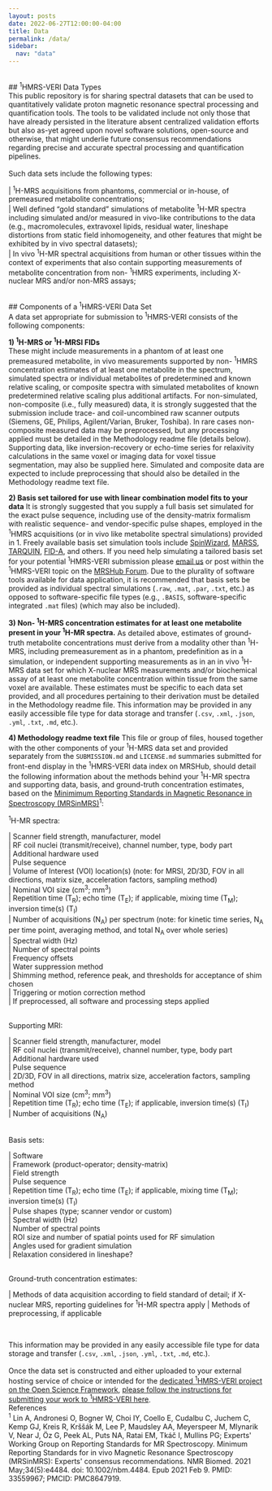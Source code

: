 ```yaml
---
layout: posts
date: 2022-06-27T12:00:00-04:00
title: Data
permalink: /data/
sidebar:
  nav: "data"
---
```

<br />
## <sup>1</sup>HMRS-VERI Data Types
<br />
This public repository is for sharing spectral datasets that can be used to quantitatively validate proton magnetic resonance spectral processing and quantification tools. The tools to be validated include not only those that have already persisted in the literature absent centralized validation efforts but also as-yet agreed upon novel software solutions, open-source and otherwise, that might underlie future consensus recommendations regarding precise and accurate spectral processing and quantification pipelines. <br />
<br />
Such data sets include the following types:<br />

|         <sup>1</sup>H-MRS acquisitions from phantoms, commercial or in-house, of premeasured metabolite concentrations;<br />
|         Well defined “gold standard” simulations of metabolite <sup>1</sup>H-MR spectra including simulated and/or measured in vivo-like contributions to the data (e.g., macromolecules, extravoxel lipids, residual water, lineshape distortions from static field inhomogeneity, and other features that might be exhibited by in vivo spectral datasets);<br />
|         In vivo <sup>1</sup>H-MR spectral acquisitions from human or other tissues within the context of experiments that also contain supporting measurements of metabolite concentration from non- <sup>1</sup>HMRS experiments, including X-nuclear MRS and/or non-MRS assays;<br />


<br />
## Components of a <sup>1</sup>HMRS-VERI Data Set
<br />
A data set appropriate for submission to <sup>1</sup>HMRS-VERI consists of the following components: 

**1) <sup>1</sup>H-MRS or <sup>1</sup>H-MRSI FIDs** <br />
These might include measurements in a phantom of at least one premeasured metabolite, in vivo measurements supported by non- <sup>1</sup>HMRS concentration estimates of at least one metabolite in the spectrum, simulated spectra or individual metabolites of predetermined and known relative scaling, or composite spectra with simulated metabolites of known predetermined relative scaling plus additional artifacts. For non-simulated, non-composite (i.e., fully measured) data, it is strongly suggested that the submission include trace- and coil-uncombined raw scanner outputs (Siemens, GE, Philips, Agilent/Varian, Bruker, Toshiba). In rare cases non-composite measured data may be preprocessed, but any processing applied must be detailed in the Methodology readme file (details below). Supporting data, like inversion-recovery or echo-time series for relaxivity calculations in the same voxel or imaging data for voxel tissue segmentation, may also be supplied here. Simulated and composite data are expected to include preprocessing that should also be detailed in the Methodology readme text file.

**2) Basis set tailored for use with linear combination model fits to your data**
It is strongly suggested that you supply a full basis set simulated for the exact pulse sequence, including use of the density-matrix formalism with realistic sequence- and vendor-specific pulse shapes, employed in the <sup>1</sup>HMRS acquisitions (or in vivo like metabolite spectral simulations) provided in 1. Freely available basis set simulation tools include [SpinWizard](), [MARSS](), [TARQUIN](), [FID-A](), and others. If you need help simulating a tailored basis set for your potential <sup>1</sup>HMRS-VERI submission please [email us](mailto:kswanberg@@columbia.edu) or post within the <sup>1</sup>HMRS-VERI topic on the [MRSHub Forum](https://forum.mrshub.org/). Due to the plurality of software tools available for data application, it is recommended that basis sets be provided as individual spectral simulations (`.raw`, `.mat`, `.par`, `.txt`, etc.) as opposed to software-specific file types (e.g., `.BASIS`, software-specific integrated `.mat` files) (which may also be included).

**3) Non- <sup>1</sup>H-MRS concentration estimates for at least one metabolite present in your <sup>1</sup>H-MR spectra.**
As detailed above, estimates of ground-truth metabolite concentrations must derive from a modality other than <sup>1</sup>H-MRS, including premeasurement as in a phantom, predefinition as in a simulation, or independent supporting measurements as in an in vivo <sup>1</sup>H-MRS data set for which X-nuclear MRS measurements and/or biochemical assay of at least one metabolite concentration within tissue from the same voxel are available. These estimates must be specific to each data set provided, and all procedures pertaining to their derivation must be detailed in the Methodology readme file. This information may be provided in any easily accessible file type for data storage and transfer (`.csv`, `.xml`, `.json`, `.yml`, `.txt`, `.md`, etc.).

**4) Methodology readme text file**
This file or group of files, housed together with the other components of your <sup>1</sup>H-MRS data set and provided separately from the `SUBMISSION.md` and `LICENSE.md` summaries submitted for front-end display in the <sup>1</sup>HMRS-VERI data index on MRSHub, should detail the following information about the methods behind your <sup>1</sup>H-MR spectra and supporting data, basis, and ground-truth concentration estimates, based on the [Minimimum Reporting Standards in Magnetic Resonance in Spectroscopy (MRSinMRS)](https://analyticalsciencejournals.onlinelibrary.wiley.com/doi/10.1002/nbm.4484)<sup>1</sup>: <br />

<sup>1</sup>H-MR spectra:<br />

|   Scanner field strength, manufacturer, model<br />
|   RF coil nuclei (transmit/receive), channel number, type, body part<br /> 
|   Additional hardware used<br />
|   Pulse sequence<br />
|   Volume of Interest (VOI) location(s) (note: for MRSI, 2D/3D, FOV in all directions, matrix size, acceleration factors, sampling method)<br />
|   Nominal VOI size (cm<sup>3</sup>; mm<sup>3</sup>)<br />
|   Repetition time (T<sub>R</sub>); echo time (T<sub>E</sub>); if applicable, mixing time (T<sub>M</sub>); inversion time(s) (T<sub>I</sub>)<br />
|   Number of acquisitions (N<sub>A</sub>) per spectrum (note: for kinetic time series, N<sub>A</sub> per time point, averaging method, and total N<sub>A</sub> over whole series)<br />
|   Spectral width (Hz)<br />
|   Number of spectral points<br />
|   Frequency offsets<br />
|   Water suppression method<br />
|   Shimming method, reference peak, and thresholds for acceptance of shim chosen<br />
|   Triggering or motion correction method<br />
|   If preprocessed, all software and processing steps applied<br />

<br />
Supporting MRI:<br /> 

|   Scanner field strength, manufacturer, model<br />
|   RF coil nuclei (transmit/receive), channel number, type, body part<br /> 
|   Additional hardware used<br />
|   Pulse sequence<br />
|   2D/3D, FOV in all directions, matrix size, acceleration factors, sampling method<br />
|   Nominal VOI size (cm<sup>3</sup>; mm<sup>3</sup>)<br />
|   Repetition time (T<sub>R</sub>); echo time (T<sub>E</sub>); if applicable, inversion time(s) (T<sub>I</sub>)<br />
|   Number of acquisitions (N<sub>A</sub>)<br /> 

<br />
Basis sets:<br /> 

|   Software<br />
|   Framework (product-operator; density-matrix)<br />
|   Field strength<br /> 
|   Pulse sequence<br />
|   Repetition time (T<sub>R</sub>); echo time (T<sub>E</sub>); if applicable, mixing time (T<sub>M</sub>); inversion time(s) (T<sub>I</sub>)<br />
|   Pulse shapes (type; scanner vendor or custom)<br />
|   Spectral width (Hz)<br />
|   Number of spectral points<br />
|   ROI size and number of spatial points used for RF simulation<br />
|   Angles used for gradient simulation<br /> 
|   Relaxation considered in lineshape?<br /> 

<br />
Ground-truth concentration estimates:<br /> 

|   Methods of data acquisition according to field standard of detail; if X-nuclear MRS, reporting guidelines for <sup>1</sup>H-MR spectra apply 
|   Methods of preprocessing, if applicable 

<br />

This information may be provided in any easily accessible file type for data storage and transfer (`.csv`, `.xml`, `.json`, `.yml`, `.txt`, `.md`, etc.).<br />
<br />
Once the data set is constructed and either uploaded to your external hosting service of choice or intended for the [dedicated <sup>1</sup>HMRS-VERI project on the Open Science Framework](https://osf.io/26btq/), [please follow the instructions for submitting your work to <sup>1</sup>HMRS-VERI here](/data_submit). 
<br />
References<br />
<sup>1</sup> Lin A, Andronesi O, Bogner W, Choi IY, Coello E, Cudalbu C, Juchem C, Kemp GJ, Kreis R, Krššák M, Lee P, Maudsley AA, Meyerspeer M, Mlynarik V, Near J, Öz G, Peek AL, Puts NA, Ratai EM, Tkáč I, Mullins PG; Experts' Working Group on Reporting Standards for MR Spectroscopy. Minimum Reporting Standards for in vivo Magnetic Resonance Spectroscopy (MRSinMRS): Experts' consensus recommendations. NMR Biomed. 2021 May;34(5):e4484. doi: 10.1002/nbm.4484. Epub 2021 Feb 9. PMID: 33559967; PMCID: PMC8647919.
